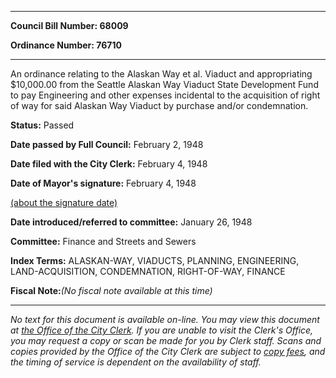 

********

**Council Bill Number: 68009**
   
**Ordinance Number: 76710**
********

 An ordinance relating to the Alaskan Way et al. Viaduct and appropriating $10,000.00 from the Seattle Alaskan Way Viaduct State Development Fund to pay Engineering and other expenses incidental to the acquisition of right of way for said Alaskan Way Viaduct by purchase and/or condemnation.

**Status:** Passed
   
**Date passed by Full Council:** February 2, 1948
   
**Date filed with the City Clerk:** February 4, 1948
   
**Date of Mayor's signature:** February 4, 1948
   
[(about the signature date)](/~public/approvaldate.htm)
   
   
   
**Date introduced/referred to committee:** January 26, 1948
   
**Committee:** Finance and Streets and Sewers
   
   
**Index Terms:** ALASKAN-WAY, VIADUCTS, PLANNING, ENGINEERING, LAND-ACQUISITION, CONDEMNATION, RIGHT-OF-WAY, FINANCE

**Fiscal Note:**_(No fiscal note available at this time)_
********

_No text for this document is available on-line. You may view this document at [the Office of the City Clerk](http://www.seattle.gov/leg/clerk/contactUs.htm). If you are unable to visit the Clerk's Office, you may request a copy or scan be made for you by Clerk staff. Scans and copies provided by the Office of the City Clerk are subject to [copy fees](http://clerk.seattle.gov/~public/clerkfees.htm), and the timing of service is dependent on the availability of staff._


